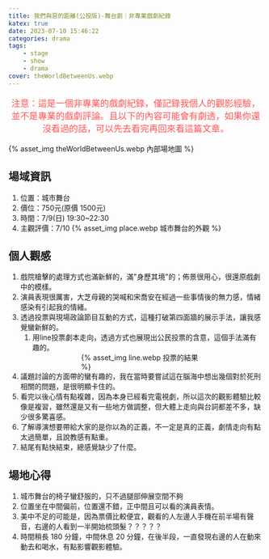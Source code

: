```yaml
---
title: 我們與惡的距離(公投版)-舞台劇｜非專業戲劇紀錄
katex: true
date: 2023-07-10 15:46:22
categories: drama
tags:
    - stage
    - show
    - drama
cover: theWorldBetweenUs.webp
---
```

<p style="font-size:1.1rem;color:#f55;text-align:center">
注意：這是一個非專業的戲劇紀錄，僅記錄我個人的觀影經驗，並不是專業的戲劇評論。且以下的內容可能會有劇透，如果你還沒看過的話，可以先去看完再回來看這篇文章。</p>

{% asset_img  theWorldBetweenUs.webp 內部場地圖 %}

## 場域資訊

1. 位置：城市舞台
2. 價位：750元(原價 1500元)
3. 時間：7/9(日) 19:30~22:30
4. 主觀評價：7/10
     {% asset_img  place.webp 城市舞台的外觀 %}

## 個人觀感

1. 戲院槍擊的處理方式也滿新鮮的，滿"身歷其境"的；佈景很用心，很還原戲劇中的模樣。
2. 演員表現很厲害，大芝母親的哭喊和宋喬安在經過一些事情後的無力感，情緒感染有引起我的情緒。
3. 透過投票與現場政論節目互動的方式，這種打破第四面牆的展示手法，讓我感覺蠻新鮮的。
    1. 用line投票劇本走向，透過方式也展現出公民投票的含意，這個手法滿有趣的。
    <div style="width:50%;margin:auto">{% asset_img  line.webp 投票的結果 %}</div>
4. 議題討論的方面帶的蠻有趣的，我在當時要嘗試這在腦海中想出幾個對於死刑相關的問題，是很明顯卡住的。
5. 看完以後心情有點複雜，因為本身已經看完電視劇，所以這次的觀影體驗比較像是複習，雖然還是又有一些地方做調整，但大體上走向與台詞都差不多，缺少很多驚喜感。
6. 了解導演想要帶給大家的是你以為的正義，不一定是真的正義，劇情走向有點太過簡單，且說教感有點重。
7. 結尾有點快結束，總感覺缺少了什麼。

## 場地心得

1. 城市舞台的椅子蠻舒服的，只不過腿部伸展空間不夠
2. 位置坐在中間偏前，位置還不錯，正中間且可以看的演員表情。
3. 美中不足的可能是，因為票價比較便宜，觀看的人左邊人手機在前半場有聲音，右邊的人看到一半開始梳頭髮？？？？？
4. 時間稍長 180 分鐘，中間休息 20 分鐘，在後半段，一直發現右邊的人在動來動去和喝水，有點影響觀影體驗。